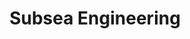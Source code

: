 ---
layout: page
title: Subsea Engineering
permalink: "/services/subsea-engineering/"
description: We are commited to excellent service with a drive to accomplish our goals.
show_on_services: true
grid: true
order:  2
service: true
summary: We deliver modern, professional and reliable solutions for our subsea and marine projects.
headline:
  image: "/uploads/subsea-construction.jpg"
  title: "Subsea Engineering"
client_logos:
  - /uploads/client-1.png
  - /uploads/client-2.png
  - /uploads/client-3.png
  - /uploads/client-4.png
  - /uploads/client-5.png
  - /uploads/client-6.png
  - /uploads/client-7.png
  - /uploads/client-8.png
left_content:
  title: Subsea Engineering
  body: |-
    - Subsea component change-out 
    - Structural repair and monitoring 
    - Anchor chain inspection and measurement 
    - Leak investigation and remediation 
    - Eddy current inspection for Pipeline and Structures 
    - Flooded Member Detection surveys 
    - CP Surveys  of Pipelines and Structures
---